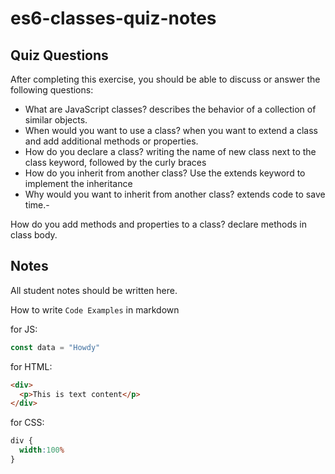 # es6-classes-quiz-notes

## Quiz Questions

After completing this exercise, you should be able to discuss or answer the following questions:

- What are JavaScript classes?
describes the behavior of a collection of similar objects.
- When would you want to use a class?
when you want to extend a class and add additional methods or properties.
- How do you declare a class?
writing the name of new class next to the class keyword, followed by the curly braces
- How do you inherit from another class?
Use the extends keyword to implement the inheritance
- Why would you want to inherit from another class?
extends code to save time.-

How do you add methods and properties to a class?
declare methods in class body.

## Notes

All student notes should be written here.


How to write `Code Examples` in markdown

for JS:
```javascript
const data = "Howdy"
```

for HTML:
```html
<div>
  <p>This is text content</p>
</div>
```

for CSS:
```css
div {
  width:100%
}
```
